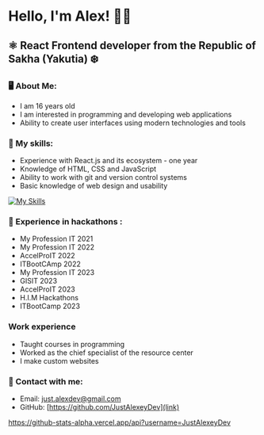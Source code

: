# Hello, I'm Alex! 👋🏻

## ⚛️ React Frontend developer from the Republic of Sakha (Yakutia) ❄️

### 🖥️ About Me:

- I am 16 years old
- I am interested in programming and developing web applications
- Ability to create user interfaces using modern technologies and tools

### 🧠 My skills:

- Experience with React.js and its ecosystem - one year
- Knowledge of HTML, CSS and JavaScript
- Ability to work with git and version control systems
- Basic knowledge of web design and usability

[![My Skills](https://skillicons.dev/icons?i=js,html,css,react,figma,tailwindcss)](https://skillicons.dev)

### 💎 Experience in hackathons :

- My Profession IT 2021
- My Profession IT 2022
- AccelProIT 2022
- ITBootCAmp 2022
- My Profession IT 2023
- GISIT 2023
- AccelProIT 2023
- H.I.M Hackathons
- ITBootCamp 2023

### Work experience

- Taught courses in programming
- Worked as the chief specialist of the resource center
- I make custom websites

### 📧 Contact with me:

- Email: just.alexdev@gmail.com
- GitHub: [https://github.com/JustAlexeyDev](link)


https://github-stats-alpha.vercel.app/api?username=JustAlexeyDev
